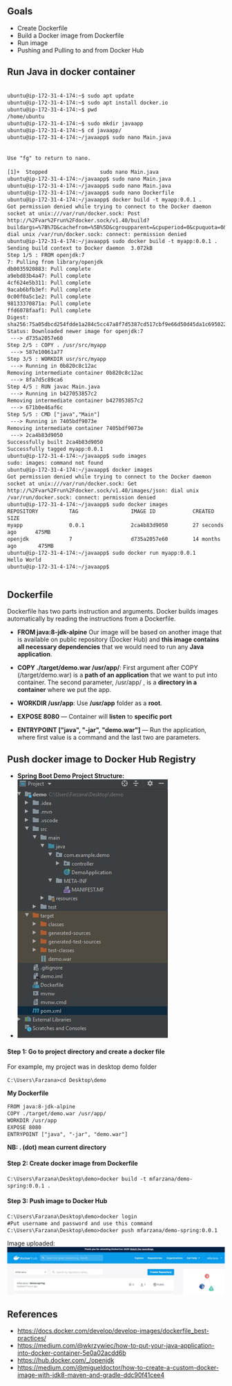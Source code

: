 ## Goals
- Create Dockerfile 
- Build a Docker image from Dockerfile
- Run image
- Pushing and Pulling to and from Docker Hub
## Run Java in docker container 
```

ubuntu@ip-172-31-4-174:~$ sudo apt update
ubuntu@ip-172-31-4-174:~$ sudo apt install docker.io
ubuntu@ip-172-31-4-174:~$ pwd
/home/ubuntu
ubuntu@ip-172-31-4-174:~$ sudo mkdir javaapp
ubuntu@ip-172-31-4-174:~$ cd javaapp/
ubuntu@ip-172-31-4-174:~/javaapp$ sudo nano Main.java


Use "fg" to return to nano.

[1]+  Stopped                 sudo nano Main.java
ubuntu@ip-172-31-4-174:~/javaapp$ sudo nano Main.java
ubuntu@ip-172-31-4-174:~/javaapp$ sudo nano Main.java
ubuntu@ip-172-31-4-174:~/javaapp$ sudo nano Dockerfile
ubuntu@ip-172-31-4-174:~/javaapp$ docker build -t myapp:0.0.1 .
Got permission denied while trying to connect to the Docker daemon socket at unix:///var/run/docker.sock: Post http://%2Fvar%2Frun%2Fdocker.sock/v1.40/build?buildargs=%7B%7D&cachefrom=%5B%5D&cgroupparent=&cpuperiod=0&cpuquota=0&cpusetcpus=&cpusetmems=&cpushares=0&dockerfile=Dockerfile&labels=%7B%7D&memory=0&memswap=0&networkmode=default&rm=1&session=vf67ogt6hm598yatydbzg29g4&shmsize=0&t=myapp%3A0.0.1&target=&ulimits=null&version=1: dial unix /var/run/docker.sock: connect: permission denied
ubuntu@ip-172-31-4-174:~/javaapp$ sudo docker build -t myapp:0.0.1 .
Sending build context to Docker daemon  3.072kB
Step 1/5 : FROM openjdk:7
7: Pulling from library/openjdk
db0035920883: Pull complete
a9ebd83b4a47: Pull complete
4cf624e5b311: Pull complete
9acab6bfb3ef: Pull complete
0c00f0a5c1e2: Pull complete
98133370871a: Pull complete
ffd6078faaf1: Pull complete
Digest: sha256:75a05dbcd254fdde1a284c5cc47a8f7d5387cd517cbf9e66d50d45da1c695022
Status: Downloaded newer image for openjdk:7
 ---> d735a2057e60
Step 2/5 : COPY . /usr/src/myapp
 ---> 587e10061a77
Step 3/5 : WORKDIR usr/src/myapp
 ---> Running in 0b820c8c12ac
Removing intermediate container 0b820c8c12ac
 ---> 8fa7d5c89ca6
Step 4/5 : RUN javac Main.java
 ---> Running in b427053857c2
Removing intermediate container b427053857c2
 ---> 671b0e46af6c
Step 5/5 : CMD ["java","Main"]
 ---> Running in 7405bdf9073e
Removing intermediate container 7405bdf9073e
 ---> 2ca4b83d9050
Successfully built 2ca4b83d9050
Successfully tagged myapp:0.0.1
ubuntu@ip-172-31-4-174:~/javaapp$ sudo images
sudo: images: command not found
ubuntu@ip-172-31-4-174:~/javaapp$ docker images
Got permission denied while trying to connect to the Docker daemon socket at unix:///var/run/docker.sock: Get http://%2Fvar%2Frun%2Fdocker.sock/v1.40/images/json: dial unix /var/run/docker.sock: connect: permission denied
ubuntu@ip-172-31-4-174:~/javaapp$ sudo docker images
REPOSITORY          TAG                 IMAGE ID            CREATED             SIZE
myapp               0.0.1               2ca4b83d9050        27 seconds ago      475MB
openjdk             7                   d735a2057e60        14 months ago       475MB
ubuntu@ip-172-31-4-174:~/javaapp$ sudo docker run myapp:0.0.1
Hello World
ubuntu@ip-172-31-4-174:~/javaapp$


```
## Dockerfile
Dockerfile has two parts instruction and arguments. Docker builds images automatically by reading the instructions from a Dockerfile. 
- **FROM java:8-jdk-alpine** Our image will be based on another image that is available on public repository (Docker Hub) and **this image  contains all necessary dependencies** that we would need to run any **Java application**.

- **COPY ./target/demo.war /usr/app/**: First argument after COPY (/target/demo.war) is a **path of an application** that we want to put into container. The second parameter, /usr/app/ , is a **directory in a container** where we put the app.

- **WORKDIR /usr/app**: Use **/usr/app** folder as a **root**.
- **EXPOSE 8080** — Container will **listen** to **specific port**

- **ENTRYPOINT ["java", "-jar", "demo.war"]** —  Run the application, where first value is a command and the last two are parameters.

## Push docker image to Docker Hub Registry
- **Spring Boot Demo Project Structure:**
- ![enter image description here](https://github.com/Mfarzana/docker-learning/blob/master/images/demo-project-structure.jpg)
#### Step 1: Go to project directory and create a docker file 
 For example, my project was in desktop demo folder
  ```
  C:\Users\Farzana>cd Desktop\demo
  ```
  **My  Dockerfile** 
	
	FROM java:8-jdk-alpine
	COPY ./target/demo.war /usr/app/
	WORKDIR /usr/app
	EXPOSE 8080
	ENTRYPOINT ["java", "-jar", "demo.war"]
	
 **NB:  . (dot) mean current directory** 
####  Step 2: Create docker image from Dockerfile
 ```
 C:\Users\Farzana\Desktop\demo>docker build -t mfarzana/demo-spring:0.0.1 . 
 ```

#### Step 3: Push image to Docker Hub
```
C:\Users\Farzana\Desktop\demo>docker login 
#Put username and password and use this command
C:\Users\Farzana\Desktop\demo>docker push mfarzana/demo-spring:0.0.1
 ```
 Image  uploaded: ![](https://github.com/Mfarzana/docker-learning/blob/master/images/demo-spring-dockerhub.jpg)
  




## References
- https://docs.docker.com/develop/develop-images/dockerfile_best-practices/
- https://medium.com/@wkrzywiec/how-to-put-your-java-application-into-docker-container-5e0a02acdd6b
- https://hub.docker.com/_/openjdk
- https://medium.com/@migueldoctor/how-to-create-a-custom-docker-image-with-jdk8-maven-and-gradle-ddc90f41cee4

<!--stackedit_data:
eyJoaXN0b3J5IjpbMTQ2NTIyNjQzNywtMTc0MjcwNzUwOSwxMj
I0NzI5MjcyLC0xMTYyNDUwNjA4LC0yMTI3NDYwMzYwLDE3MTkz
NjM1ODQsMTQzMTk2NzgyLDkwNDM4MjA3NSwtNTgyOTE2Mjg2LD
EzNzcyMzIzODAsMTcwMDg1OTc5MywtMTYyMDAxMjQ0NCw2MjA3
Mjk5MDYsMTM1MTE2Mjc4OSwxMDMyMTEyNzUzLC0xMTAzMDc0Nj
c3LC03NzE3MDQzODgsLTIwOTYzMjI4MzYsMTM3MzEwMDY1Niwt
MjExNDE0NzcwMl19
-->